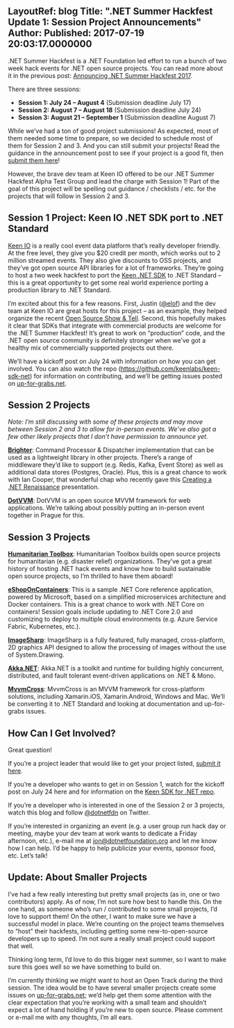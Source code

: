 LayoutRef: blog
Title: ".NET Summer Hackfest Update 1: Session Project Announcements"
Author: 
Published: 2017-07-19 20:03:17.0000000
---
<p><p>.NET Summer Hackfest is a .NET Foundation led effort to run a bunch of two week hack events for .NET open source projects. You can read more about it in the previous post: <a href="/blog/announcing-net-summer-hackfest-2017">Announcing .NET Summer Hackfest 2017</a>.</p><p>There are three sessions:</p><ul><li><strong>Session 1: July 24 – August 4</strong> (Submission deadline July 17)</li><li><strong>Session 2: August 7 – August 18</strong> (Submission deadline July 24)</li><li><strong>Session 3: August 21 – September 1</strong> (Submission deadline August 7)</li></ul><p>While we’ve had a ton of good project submissions! As expected, most of them needed some time to prepare, so we decided to schedule most of them for Session 2 and 3. And you can still submit your projects! Read the guidance in the announcement post to see if your project is a good fit, then <a href="https://aka.ms/dotnetsummer-nomination">submit them here</a>! </p><p>However, the brave dev team at Keen IO offered to be our .NET Summer Hackfest Alpha Test Group and lead the charge with Session 1! Part of the goal of this project will be spelling out guidance / checklists / etc. for the projects that will follow in Session 2 and 3.</p><h2>Session 1 Project: Keen IO .NET SDK port to .NET Standard</h2><p><a href="http://keen.io">Keen IO</a> is a really cool event data platform that’s really developer friendly. At the free level, they give you $20 credit per month, which works out to 2 million streamed events. They also give discounts to OSS projects, and they’ve got open source API libraries for a lot of frameworks. They’re going to host a two week hackfest to port the <a href="https://github.com/keenlabs/keen-sdk-net">Keen .NET SDK</a> to .NET Standard – this is a great opportunity to get some real world experience porting a production library to .NET Standard.<p>I’m excited about this for a few reasons. First, Justin (<a href="https://twitter.com/elof">@elof</a>) and the dev team at Keen IO are great hosts for this project – as an example, they helped organize the recent <a href="http://opensourceshowandtell.com/">Open Source Show &amp; Tell</a>. Second, this hopefully makes it clear that SDKs that integrate with commercial products are welcome for the .NET Summer Hackfest! It’s great to work on “production” code, and the .NET open source community is definitely stronger when we’ve got a healthy mix of commercially supported projects out there.<p>We’ll have a kickoff post on July 24 with information on how you can get involved. You can also watch the repo (<a title="https://github.com/keenlabs/keen-sdk-net" href="https://github.com/keenlabs/keen-sdk-net">https://github.com/keenlabs/keen-sdk-net</a>) for information on contributing, and we’ll be getting issues posted on <a href="http://up-for-grabs.net">up-for-grabs.net</a>.</p><h2>Session 2 Projects</h2><p><em>Note: I’m still discussing with some of these projects and may move between Session 2 and 3 to allow for in-person events. We’ve also got a few other likely projects that I don’t have permission to announce yet.</em></p><p><a href="https://brightercommand.github.io/Brighter/"><strong>Brighter</strong></a>: Command Processor &amp; Dispatcher implementation that can be used as a lightweight library in other projects. There’s a range of middleware they’d like to support (e.g. Redis, Kafka, Event Store) as well as additional data stores (Postgres, Oracle). Plus, this is a great chance to work with Ian Cooper, that wonderful chap who recently gave this <a href="https://channel9.msdn.com/events/NDC/NDC-Oslo-2017/BRK01">Creating a .NET Renaissance</a> presentation.</p><p><a href="https://www.dotvvm.com"><strong>DotVVM</strong></a>: DotVVM is an open source MVVM framework for web applications. We’re talking about possibly putting an in-person event together in Prague for this.</p><h2>Session 3 Projects</h2><p><a href="http://www.htbox.org/"><strong>Humanitarian Toolbox</strong></a>: Humanitarian Toolbox builds open source projects for humanitarian (e.g. disaster relief) organizations. They’ve got a great history of hosting .NET hack events and know how to build sustainable open source projects, so I’m thrilled to have them aboard!</p><p><a href="https://github.com/dotnet-architecture/eShopOnContainers"><strong>eShopOnContainers</strong></a>: This is a sample .NET Core reference application, powered by Microsoft, based on a simplified microservices architecture and Docker containers. This is a great chance to work with .NET Core on containers! Session goals include updating to .NET Core 2.0 and customizing to deploy to multiple cloud environments (e.g. Azure Service Fabric, Kubernetes, etc.).</p><p><a href="http://imagesharp.net/"><strong>ImageSharp</strong></a>: ImageSharp is a fully featured, fully managed, cross-platform, 2D graphics API designed to allow the processing of images without the use of System.Drawing.</p><p><a href="http://getakka.net/"><strong>Akka.NET</strong></a>: Akka.NET is a toolkit and runtime for building highly concurrent, distributed, and fault tolerant event-driven applications on .NET &amp; Mono.</p><p><a href="https://www.mvvmcross.com/"><strong>MvvmCross</strong></a>: MvvmCross is an MVVM framework for cross-platform solutions, including Xamarin.iOS, Xamarin.Android, Windows and Mac. We’ll be converting it to .NET Standard and looking at documentation and up-for-grabs issues.</p><h2>How Can I Get Involved?</h2><p>Great question!</p><p>If you’re a project leader that would like to get your project listed, <a href="https://aka.ms/dotnetsummer-nomination">submit it here</a>.</p><p>If you’re a developer who wants to get in on Session 1, watch for the kickoff post on July 24 here and for information on the <a href="https://github.com/keenlabs/keen-sdk-net">Keen SDK for .NET repo</a>.</p><p>If you’re a developer who is interested in one of the Session 2 or 3 projects, watch this blog and follow <a href="https://twitter.com/dotnetfdn">@dotnetfdn</a> on Twitter.</p><p>If you’re interested in organizing an event (e.g. a user group run hack day or meeting, maybe your dev team at work wants to dedicate a Friday afternoon, etc.), e-mail me at <a href="mailto:jon@dotnetfoundation.org">jon@dotnetfoundation.org</a> and let me know how I can help. I’d be happy to help publicize your events, sponsor food, etc. Let’s talk!</p><h2>Update: About Smaller Projects</h2><p>I’ve had a few really interesting but pretty small projects (as in, one or two contributors) apply. As of now, I’m not sure how best to handle this. On the one hand, as someone who’s run / contributed to some small projects, I’d love to support them! On the other, I want to make sure we have a successful model in place. We’re counting on the project teams themselves to “host” their hackfests, including getting some new-to-open-source developers up to speed. I’m not sure a really small project could support that well. </p><p>Thinking long term, I’d love to do this bigger next summer, so I want to make sure this goes well so we have something to build on. </p><p>I’m currently thinking we might want to host an Open Track during the third session. The idea would be to have several smaller projects create some issues on <a href="http://up-for-grabs.net">up-for-grabs.net</a>; we’d help get them some attention with the clear expectation that you’re working with a small team and shouldn’t expect a lot of hand holding if you’re new to open source. Please comment or e-mail me with any thoughts, I’m all ears.</p></p>
